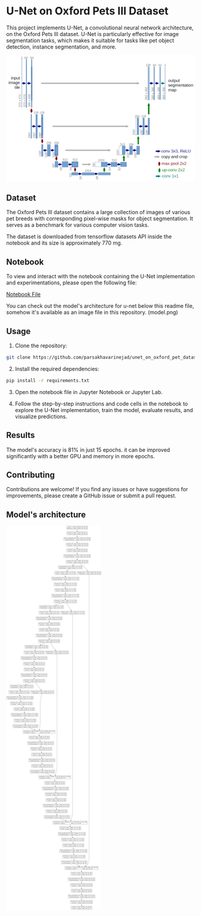 
# U-Net on Oxford Pets III Dataset

This project implements U-Net, a convolutional neural network architecture, on the Oxford Pets III dataset. U-Net is particularly effective for image segmentation tasks, which makes it suitable for tasks like pet object detection, instance segmentation, and more.

![UNET](unet_architecture.png)

## Dataset

The Oxford Pets III dataset contains a large collection of images of various pet breeds with corresponding pixel-wise masks for object segmentation. It serves as a benchmark for various computer vision tasks.

The dataset is downloaded from tensorflow datasets API inside the notebook and its size is approximately 770 mg.

## Notebook

To view and interact with the notebook containing the U-Net implementation and experimentations, please open the following file:

[Notebook File](unet-for-oxford-pet-dataset.ipynb)

You can check out the model's architecture for u-net below this readme file, somehow it's available as an image file in this repository. (model.png) 

## Usage

1. Clone the repository:

```bash
git clone https://github.com/parsakhavarinejad/unet_on_oxford_pet_dataset
```

2. Install the required dependencies:

```bash
pip install -r requirements.txt
```

3. Open the notebook file in Jupyter Notebook or Jupyter Lab.

4. Follow the step-by-step instructions and code cells in the notebook to explore the U-Net implementation, train the model, evaluate results, and visualize predictions.

## Results

The model's accuracy is 81% in just 15 epochs. it can be improved significantly with a better GPU and memory in more epochs.

## Contributing

Contributions are welcome! If you find any issues or have suggestions for improvements, please create a GitHub issue or submit a pull request.

## Model's architecture

![U-NET](model.png)